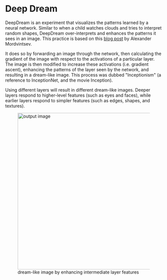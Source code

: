 # Deep Dream

DeepDream is an experiment that visualizes the patterns learned by a neural network. Similar to when a child watches clouds and tries to interpret random shapes, DeepDream over-interprets and enhances the patterns it sees in an image. This practice is based on this [blog post](https://ai.googleblog.com/2015/06/inceptionism-going-deeper-into-neural.html) by Alexander Mordvintsev.

It does so by forwarding an image through the network, then calculating the gradient of the image with respect to the activations of a particular layer. The image is then modified to increase these activations (i.e. gradient ascent), enhancing the patterns of the layer seen by the network, and resulting in a dream-like image. This process was dubbed "Inceptionism" (a reference to InceptionNet, and the movie Inception).

Using different layers will result in different dream-like images. Deeper layers respond to higher-level features (such as eyes and faces), while earlier layers respond to simpler features (such as edges, shapes, and textures).

<figure>
<img src="https://www.tensorflow.org/tutorials/generative/images/dogception.png" alt="output image" width="500px"/>
<figcaption>dream-like image by enhancing intermediate layer features</figcaption>
</figure>
